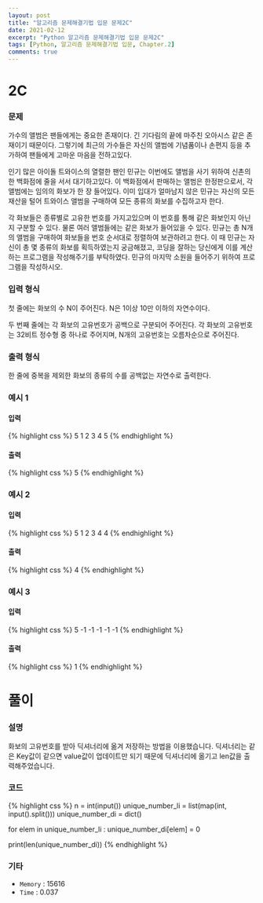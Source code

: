 ```yaml
---
layout: post
title: "알고리즘 문제해결기법 입문 문제2C"
date: 2021-02-12
excerpt: "Python 알고리즘 문제해결기법 입문 문제2C"
tags: [Python, 알고리즘 문제해결기법 입문, Chapter.2]
comments: true
---
```

# 2C

### 문제
가수의 앨범은 팬들에게는 중요한 존재이다. 긴 기다림의 끝에 마주친 오아시스 같은 존재이기 때문이다. 그렇기에 최근의 가수들은 자신의 앨범에 기념품이나 손편지 등을 추가하여 팬들에게 고마운 마음을 전하고있다. 

인기 많은 아이돌 트와이스의 열렬한 팬인 민규는 이번에도 앨범을 사기 위하여 신촌의 한 백화점에 줄을 서서 대기하고있다. 이 백화점에서 판매하는 앨범은 한정판으로서, 각 앨범에는 임의의 화보가 한 장 들어있다. 이미 입대가 얼마남지 않은 민규는 자신의 모든 재산을 털어 트와이스 앨범을 구매하여 모든 종류의 화보를 수집하고자 한다.

각 화보들은 종류별로 고유한 번호를 가지고있으며 이 번호를 통해 같은 화보인지 아닌지 구분할 수 있다. 물론 여러 앨범들에는 같은 화보가 들어있을 수 있다. 민규는 총 N개의 앨범을 구매하여 화보들을 번호 순서대로 정렬하여 보관하려고 한다. 이 때 민규는 자신이 총 몇 종류의 화보를 획득하였는지 궁금해졌고, 코딩을 잘하는 당신에게 이를 계산하는 프로그램을 작성해주기를 부탁하였다. 민규의 마지막 소원을 들어주기 위하여 프로그램을 작성하시오.

### 입력 형식
첫 줄에는 화보의 수 N이 주어진다. N은 1이상 10만 이하의 자연수이다.

두 번째 줄에는 각 화보의 고유번호가 공백으로 구분되어 주어진다. 각 화보의 고유번호는 32비트 정수형 중 하나로 주어지며, N개의 고유번호는 오름차순으로 주어진다.

### 출력 형식
한 줄에 중복을 제외한 화보의 종류의 수를 공백없는 자연수로 출력한다. 

### 예시 1
#### 입력
{% highlight css %}
5
1 2 3 4 5
{% endhighlight %}
#### 출력
{% highlight css %}
5
{% endhighlight %}

### 예시 2
#### 입력
{% highlight css %}
5
1 2 3 4 4
{% endhighlight %}
#### 출력
{% highlight css %}
4
{% endhighlight %}

### 예시 3
#### 입력
{% highlight css %}
5
-1 -1 -1 -1 -1
{% endhighlight %}
#### 출력
{% highlight css %}
1
{% endhighlight %}

# 풀이

### 설명
화보의 고유번호를 받아 딕셔너리에 옮겨 저장하는 방법을 이용했습니다. 딕셔너리는 같은 Key값이 같으면 value값이 업데이트만 되기 때문에 딕셔너리에 옮기고 len값을 출력해주었습니다.

### 코드
{% highlight css %}
n = int(input())
unique_number_li = list(map(int, input().split()))
unique_number_di = dict()

for elem in unique_number_li :
	unique_number_di[elem] = 0

print(len(unique_number_di))
{% endhighlight %}

### 기타
- `Memory` : 15616
- `Time` : 0.037
